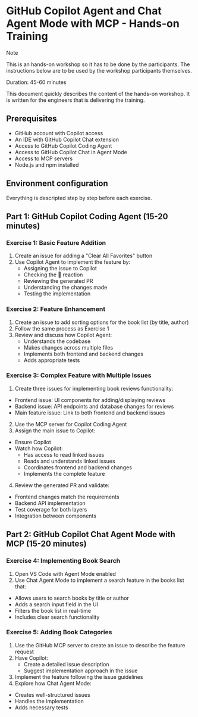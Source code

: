 # GitHub Copilot Agent and Chat Agent Mode with MCP - Hands-on Training

> [!NOTE]
> This is an hands-on workshop so it has to be done by the participants. The instructions below are to be used by the workshop participants themselves.

Duration: 45-60 minutes

This document quickly describes the content of the hands-on workshop. It is written for the engineers that is delivering the training.

## Prerequisites

- GitHub account with Copilot access
- An IDE with GitHub Copilot Chat extension
- Access to GitHub Copilot Coding Agent
- Access to GitHub Copilot Chat in Agent Mode
- Access to MCP servers
- Node.js and npm installed

## Environment configuration

Everything is descripted step by step before each exercise.

## Part 1: GitHub Copilot Coding Agent (15-20 minutes)

### Exercise 1: Basic Feature Addition

1. Create an issue for adding a "Clear All Favorites" button
2. Use Copilot Agent to implement the feature by:
   - Assigning the issue to Copilot
   - Checking the 👀 reaction
   - Reviewing the generated PR
   - Understanding the changes made
   - Testing the implementation

### Exercise 2: Feature Enhancement

1. Create an issue to add sorting options for the book list (by title, author)
2. Follow the same process as Exercise 1
3. Review and discuss how Copilot Agent:
   - Understands the codebase
   - Makes changes across multiple files
   - Implements both frontend and backend changes
   - Adds appropriate tests

### Exercise 3: Complex Feature with Multiple Issues

1. Create three issues for implementing book reviews functionality:
  - Frontend issue: UI components for adding/displaying reviews
  - Backend issue: API endpoints and database changes for reviews
  - Main feature issue: Link to both frontend and backend issues
2. Use the MCP server for Copilot Coding Agent
3. Assign the main issue to Copilot:
  - Ensure Copilot
  - Watch how Copilot:
    * Has access to read linked issues
    * Reads and understands linked issues
    * Coordinates frontend and backend changes
    * Implements the complete feature
4. Review the generated PR and validate:
  - Frontend changes match the requirements
  - Backend API implementation
  - Test coverage for both layers
  - Integration between components

## Part 2: GitHub Copilot Chat Agent Mode with MCP (15-20 minutes)

### Exercise 4: Implementing Book Search

1. Open VS Code with Agent Mode enabled
2. Use Chat Agent Mode to implement a search feature in the books list that:
  - Allows users to search books by title or author
  - Adds a search input field in the UI
  - Filters the book list in real-time
  - Includes clear search functionality

### Exercise 5: Adding Book Categories

1. Use the GitHub MCP server to create an issue to describe the feature request
2. Have Copilot:
   - Create a detailed issue description
   - Suggest implementation approach in the issue
3. Implement the feature following the issue guidelines
4. Explore how Chat Agent Mode:
  - Creates well-structured issues
  - Handles the implementation
  - Adds necessary tests